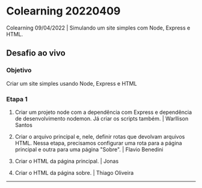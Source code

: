 # Colearning 20220409

Colearning 09/04/2022 | Simulando um site simples com Node, Express e HTML.

## Desafio ao vivo

### Objetivo

Criar um site simples usando Node, Express e HTML

### Etapa 1

1. Criar um projeto node com a dependência com Express e dependência de desenvolvimento nodemon. Já criar os scripts também. | Warllison Santos

2. Criar o arquivo principal e, nele, definir rotas que devolvam arquivos HTML. Nessa etapa, precisamos configurar uma rota para a página principal e outra para uma página "Sobre". | Flavio Benedini

3. Criar o HTML da página principal. | Jonas

4. Criar o HTML da página sobre. | Thiago Oliveira

___
